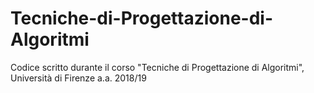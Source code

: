 # Tecniche-di-Progettazione-di-Algoritmi
Codice scritto durante il corso "Tecniche di Progettazione di Algoritmi", Università di Firenze a.a. 2018/19
